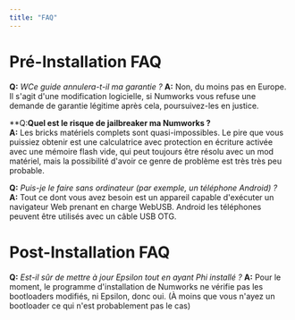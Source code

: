 ```yaml
---
title: "FAQ"
---
```


# Pré-Installation FAQ

<a name="warranty" />**Q:** *WCe guide annulera-t-il ma garantie ?*
**A:** Non, du moins pas en Europe. Il s'agit d'une modification logicielle, si Numworks vous refuse une demande de garantie légitime après cela, poursuivez-les en justice.

<a name="faq_risky" />**Q:**Quel est le risque de jailbreaker ma Numworks ?**    
**A:** Les bricks matériels complets sont quasi-impossibles. Le pire que vous puissiez obtenir est une calculatrice avec protection en écriture activée avec une mémoire flash vide, qui peut toujours être résolu avec un mod matériel, mais la possibilité d'avoir ce genre de problème est très très peu probable.

<a name="faq_nopc" />**Q:** *Puis-je le faire sans ordinateur (par exemple, un téléphone Android) ?*    
**A:** Tout ce dont vous avez besoin est un appareil capable d'exécuter un navigateur Web prenant en charge WebUSB. Android
les téléphones peuvent être utilisés avec un câble USB OTG.

# Post-Installation FAQ

<a name="faq_update" />**Q:** *Est-il sûr de mettre à jour Epsilon tout en ayant Phi installé ?*
**A:** Pour le moment, le programme d'installation de Numworks ne vérifie pas les bootloaders modifiés, ni Epsilon, donc oui. (À moins que vous n'ayez un bootloader ce qui n'est probablement pas le cas)
